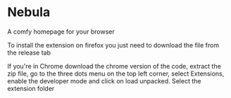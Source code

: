 # Nebula
A comfy homepage for your browser

To install the extension on firefox you just need to download the file from the release tab

If you're in Chrome download the chrome version of the code, extract the zip file, go to the three dots menu on the top left corner,
select Extensions, enable the developer mode and click on load unpacked. Select the extension folder
